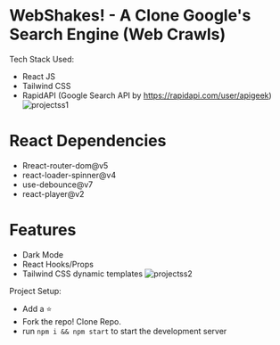# WebShakes! - A Clone Google's Search Engine (Web Crawls)
Tech Stack Used: 
- React JS 
- Tailwind CSS
- RapidAPI (Google Search API by https://rapidapi.com/user/apigeek)
![projectss1](https://user-images.githubusercontent.com/64699355/151504225-d6924075-af36-4ee0-b3e8-74c9b43a8df4.jpg)

# React Dependencies
- Rreact-router-dom@v5
- react-loader-spinner@v4
- use-debounce@v7
- react-player@v2

# Features
- Dark Mode
- React Hooks/Props
- Tailwind CSS dynamic templates
![projectss2](https://user-images.githubusercontent.com/64699355/151505260-12e48933-bef0-4691-8cb5-c0439ec4b824.jpg)

Project Setup:
- Add a :star:
- Fork the repo! Clone Repo.
- run ```npm i && npm start``` to start the development server
